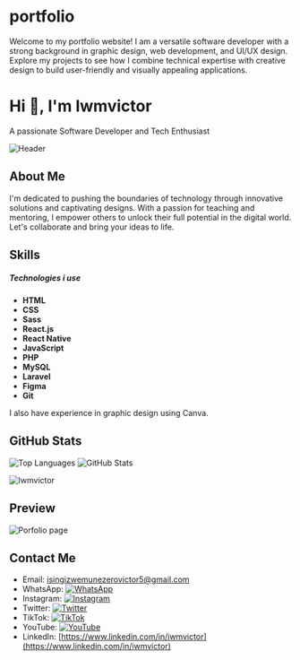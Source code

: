 # portfolio
Welcome to my portfolio website! I am a versatile software developer with a strong background in graphic design, web development, and UI/UX design. Explore my projects to see how I combine technical expertise with creative design to build user-friendly and visually appealing applications.

# Hi 👋, I'm Iwmvictor

A passionate Software Developer and Tech Enthusiast

![Header](https://firebasestorage.googleapis.com/v0/b/flexi-coding.appspot.com/o/dempgi7-520f8d5f-63d4-4453-8822-dbc149ae27f8.gif?alt=media&token=91c0c7b2-93c3-4029-b011-1a8703c5730d)

## About Me

I'm dedicated to pushing the boundaries of technology through innovative solutions and captivating designs. With a passion for teaching and mentoring, I empower others to unlock their full potential in the digital world. Let's collaborate and bring your ideas to life.

## Skills 
##### Technologies i use

- **HTML**
- **CSS**
- **Sass**
- **React.js**
- **React Native**
- **JavaScript**
- **PHP**
- **MySQL**
- **Laravel**
- **Figma**
- **Git**

I also have experience in graphic design using Canva.


## GitHub Stats

![Top Languages](https://github-readme-stats.vercel.app/api/top-langs/?username=iwmvictor&layout=compact&theme=tokyonight)
![GitHub Stats](https://github-readme-stats.vercel.app/api?username=iwmvictor&show_icons=true&theme=tokyonight)

<p><img align="center" src="https://github-readme-streak-stats.herokuapp.com/?user=iwmvictor&&theme=tokyonight" alt="Iwmvictor" /></p>

## Preview

![Porfolio page](./public/preview.png)


## Contact Me
- Email: [isingizwemunezerovictor5@gmail.com](mailto:isingizwemunezerovictor5@gmail.com)
- WhatsApp: [![WhatsApp](https://img.shields.io/badge/WhatsApp-Message-green?style=flat&logo=whatsapp)](https://api.whatsapp.com/send/?phone=250781996271&text=+%60%60%60Hi+Iwmvictor%2C%60%60%60+%0A%0A+_I%27ve+seen+your+Ressume+and+I%27d+like+to+schedule+a+call+to+discuss+your+services._+&type=phone_number&app_absent=0)
- Instagram: [![Instagram](https://img.shields.io/badge/Instagram-Follow-blue?style=flat&logo=instagram)](https://instagram.com/iwmvictor)
- Twitter: [![Twitter](https://img.shields.io/badge/Twitter-Follow-lightblue?style=flat&logo=twitter)](https://twitter.com/iwmvictor)
- TikTok: [![TikTok](https://img.shields.io/badge/TikTok-Follow-red?style=flat&logo=tiktok)](https://www.tiktok.com/@iwmvictor)
- YouTube: [![YouTube](https://img.shields.io/badge/YouTube-Subscribe-red?style=flat&logo=youtube)](https://youtube.com/@iwmvik)
- LinkedIn: [https://www.linkedin.com/in/iwmvictor](https://www.linkedin.com/in/iwmvictor)
